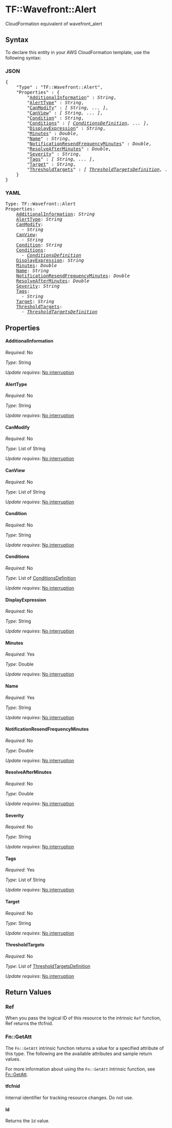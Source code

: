# TF::Wavefront::Alert

CloudFormation equivalent of wavefront_alert

## Syntax

To declare this entity in your AWS CloudFormation template, use the following syntax:

### JSON

<pre>
{
    "Type" : "TF::Wavefront::Alert",
    "Properties" : {
        "<a href="#additionalinformation" title="AdditionalInformation">AdditionalInformation</a>" : <i>String</i>,
        "<a href="#alerttype" title="AlertType">AlertType</a>" : <i>String</i>,
        "<a href="#canmodify" title="CanModify">CanModify</a>" : <i>[ String, ... ]</i>,
        "<a href="#canview" title="CanView">CanView</a>" : <i>[ String, ... ]</i>,
        "<a href="#condition" title="Condition">Condition</a>" : <i>String</i>,
        "<a href="#conditions" title="Conditions">Conditions</a>" : <i>[ <a href="conditionsdefinition.md">ConditionsDefinition</a>, ... ]</i>,
        "<a href="#displayexpression" title="DisplayExpression">DisplayExpression</a>" : <i>String</i>,
        "<a href="#minutes" title="Minutes">Minutes</a>" : <i>Double</i>,
        "<a href="#name" title="Name">Name</a>" : <i>String</i>,
        "<a href="#notificationresendfrequencyminutes" title="NotificationResendFrequencyMinutes">NotificationResendFrequencyMinutes</a>" : <i>Double</i>,
        "<a href="#resolveafterminutes" title="ResolveAfterMinutes">ResolveAfterMinutes</a>" : <i>Double</i>,
        "<a href="#severity" title="Severity">Severity</a>" : <i>String</i>,
        "<a href="#tags" title="Tags">Tags</a>" : <i>[ String, ... ]</i>,
        "<a href="#target" title="Target">Target</a>" : <i>String</i>,
        "<a href="#thresholdtargets" title="ThresholdTargets">ThresholdTargets</a>" : <i>[ <a href="thresholdtargetsdefinition.md">ThresholdTargetsDefinition</a>, ... ]</i>
    }
}
</pre>

### YAML

<pre>
Type: TF::Wavefront::Alert
Properties:
    <a href="#additionalinformation" title="AdditionalInformation">AdditionalInformation</a>: <i>String</i>
    <a href="#alerttype" title="AlertType">AlertType</a>: <i>String</i>
    <a href="#canmodify" title="CanModify">CanModify</a>: <i>
      - String</i>
    <a href="#canview" title="CanView">CanView</a>: <i>
      - String</i>
    <a href="#condition" title="Condition">Condition</a>: <i>String</i>
    <a href="#conditions" title="Conditions">Conditions</a>: <i>
      - <a href="conditionsdefinition.md">ConditionsDefinition</a></i>
    <a href="#displayexpression" title="DisplayExpression">DisplayExpression</a>: <i>String</i>
    <a href="#minutes" title="Minutes">Minutes</a>: <i>Double</i>
    <a href="#name" title="Name">Name</a>: <i>String</i>
    <a href="#notificationresendfrequencyminutes" title="NotificationResendFrequencyMinutes">NotificationResendFrequencyMinutes</a>: <i>Double</i>
    <a href="#resolveafterminutes" title="ResolveAfterMinutes">ResolveAfterMinutes</a>: <i>Double</i>
    <a href="#severity" title="Severity">Severity</a>: <i>String</i>
    <a href="#tags" title="Tags">Tags</a>: <i>
      - String</i>
    <a href="#target" title="Target">Target</a>: <i>String</i>
    <a href="#thresholdtargets" title="ThresholdTargets">ThresholdTargets</a>: <i>
      - <a href="thresholdtargetsdefinition.md">ThresholdTargetsDefinition</a></i>
</pre>

## Properties

#### AdditionalInformation

_Required_: No

_Type_: String

_Update requires_: [No interruption](https://docs.aws.amazon.com/AWSCloudFormation/latest/UserGuide/using-cfn-updating-stacks-update-behaviors.html#update-no-interrupt)

#### AlertType

_Required_: No

_Type_: String

_Update requires_: [No interruption](https://docs.aws.amazon.com/AWSCloudFormation/latest/UserGuide/using-cfn-updating-stacks-update-behaviors.html#update-no-interrupt)

#### CanModify

_Required_: No

_Type_: List of String

_Update requires_: [No interruption](https://docs.aws.amazon.com/AWSCloudFormation/latest/UserGuide/using-cfn-updating-stacks-update-behaviors.html#update-no-interrupt)

#### CanView

_Required_: No

_Type_: List of String

_Update requires_: [No interruption](https://docs.aws.amazon.com/AWSCloudFormation/latest/UserGuide/using-cfn-updating-stacks-update-behaviors.html#update-no-interrupt)

#### Condition

_Required_: No

_Type_: String

_Update requires_: [No interruption](https://docs.aws.amazon.com/AWSCloudFormation/latest/UserGuide/using-cfn-updating-stacks-update-behaviors.html#update-no-interrupt)

#### Conditions

_Required_: No

_Type_: List of <a href="conditionsdefinition.md">ConditionsDefinition</a>

_Update requires_: [No interruption](https://docs.aws.amazon.com/AWSCloudFormation/latest/UserGuide/using-cfn-updating-stacks-update-behaviors.html#update-no-interrupt)

#### DisplayExpression

_Required_: No

_Type_: String

_Update requires_: [No interruption](https://docs.aws.amazon.com/AWSCloudFormation/latest/UserGuide/using-cfn-updating-stacks-update-behaviors.html#update-no-interrupt)

#### Minutes

_Required_: Yes

_Type_: Double

_Update requires_: [No interruption](https://docs.aws.amazon.com/AWSCloudFormation/latest/UserGuide/using-cfn-updating-stacks-update-behaviors.html#update-no-interrupt)

#### Name

_Required_: Yes

_Type_: String

_Update requires_: [No interruption](https://docs.aws.amazon.com/AWSCloudFormation/latest/UserGuide/using-cfn-updating-stacks-update-behaviors.html#update-no-interrupt)

#### NotificationResendFrequencyMinutes

_Required_: No

_Type_: Double

_Update requires_: [No interruption](https://docs.aws.amazon.com/AWSCloudFormation/latest/UserGuide/using-cfn-updating-stacks-update-behaviors.html#update-no-interrupt)

#### ResolveAfterMinutes

_Required_: No

_Type_: Double

_Update requires_: [No interruption](https://docs.aws.amazon.com/AWSCloudFormation/latest/UserGuide/using-cfn-updating-stacks-update-behaviors.html#update-no-interrupt)

#### Severity

_Required_: No

_Type_: String

_Update requires_: [No interruption](https://docs.aws.amazon.com/AWSCloudFormation/latest/UserGuide/using-cfn-updating-stacks-update-behaviors.html#update-no-interrupt)

#### Tags

_Required_: Yes

_Type_: List of String

_Update requires_: [No interruption](https://docs.aws.amazon.com/AWSCloudFormation/latest/UserGuide/using-cfn-updating-stacks-update-behaviors.html#update-no-interrupt)

#### Target

_Required_: No

_Type_: String

_Update requires_: [No interruption](https://docs.aws.amazon.com/AWSCloudFormation/latest/UserGuide/using-cfn-updating-stacks-update-behaviors.html#update-no-interrupt)

#### ThresholdTargets

_Required_: No

_Type_: List of <a href="thresholdtargetsdefinition.md">ThresholdTargetsDefinition</a>

_Update requires_: [No interruption](https://docs.aws.amazon.com/AWSCloudFormation/latest/UserGuide/using-cfn-updating-stacks-update-behaviors.html#update-no-interrupt)

## Return Values

### Ref

When you pass the logical ID of this resource to the intrinsic `Ref` function, Ref returns the tfcfnid.

### Fn::GetAtt

The `Fn::GetAtt` intrinsic function returns a value for a specified attribute of this type. The following are the available attributes and sample return values.

For more information about using the `Fn::GetAtt` intrinsic function, see [Fn::GetAtt](https://docs.aws.amazon.com/AWSCloudFormation/latest/UserGuide/intrinsic-function-reference-getatt.html).

#### tfcfnid

Internal identifier for tracking resource changes. Do not use.

#### Id

Returns the <code>Id</code> value.

